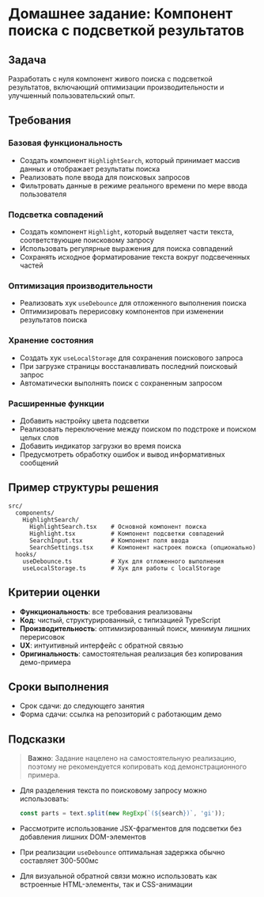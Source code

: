 # Домашнее задание: Компонент поиска с подсветкой результатов

## Задача

Разработать с нуля компонент живого поиска с подсветкой результатов, включающий оптимизации производительности и улучшенный пользовательский опыт.

## Требования

### Базовая функциональность

- Создать компонент `HighlightSearch`, который принимает массив данных и отображает результаты поиска
- Реализовать поле ввода для поисковых запросов
- Фильтровать данные в режиме реального времени по мере ввода пользователя

### Подсветка совпадений

- Создать компонент `Highlight`, который выделяет части текста, соответствующие поисковому запросу
- Использовать регулярные выражения для поиска совпадений
- Сохранять исходное форматирование текста вокруг подсвеченных частей

### Оптимизация производительности

- Реализовать хук `useDebounce` для отложенного выполнения поиска
- Оптимизировать перерисовку компонентов при изменении результатов поиска

### Хранение состояния

- Создать хук `useLocalStorage` для сохранения поискового запроса
- При загрузке страницы восстанавливать последний поисковый запрос
- Автоматически выполнять поиск с сохраненным запросом

### Расширенные функции

- Добавить настройку цвета подсветки
- Реализовать переключение между поиском по подстроке и поиском целых слов
- Добавить индикатор загрузки во время поиска
- Предусмотреть обработку ошибок и вывод информативных сообщений

## Пример структуры решения

```
src/
  components/
    HighlightSearch/
      HighlightSearch.tsx    # Основной компонент поиска
      Highlight.tsx          # Компонент подсветки совпадений
      SearchInput.tsx        # Компонент поля ввода
      SearchSettings.tsx     # Компонент настроек поиска (опционально)
  hooks/
    useDebounce.ts           # Хук для отложенного выполнения
    useLocalStorage.ts       # Хук для работы с localStorage
```

## Критерии оценки

- **Функциональность**: все требования реализованы
- **Код**: чистый, структурированный, с типизацией TypeScript
- **Производительность**: оптимизированный поиск, минимум лишних перерисовок
- **UX**: интуитивный интерфейс с обратной связью
- **Оригинальность**: самостоятельная реализация без копирования демо-примера

## Сроки выполнения

- Срок сдачи: до следующего занятия
- Форма сдачи: ссылка на репозиторий с работающим демо

## Подсказки

> **Важно**: Задание нацелено на самостоятельную реализацию, поэтому не рекомендуется копировать код демонстрационного примера.

- Для разделения текста по поисковому запросу можно использовать:

  ```typescript
  const parts = text.split(new RegExp(`(${search})`, 'gi'));
  ```

- Рассмотрите использование JSX-фрагментов для подсветки без добавления лишних DOM-элементов
- При реализации `useDebounce` оптимальная задержка обычно составляет 300-500мс
- Для визуальной обратной связи можно использовать как встроенные HTML-элементы, так и CSS-анимации
